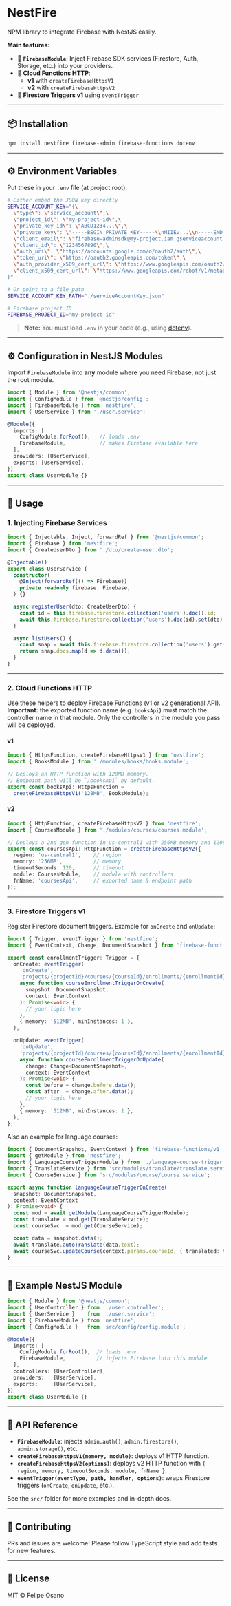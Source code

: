 # NestFire

NPM library to integrate Firebase with NestJS easily.

**Main features:**

- 🔌 **`FirebaseModule`**: Inject Firebase SDK services (Firestore, Auth, Storage, etc.) into your providers.  
- 🚀 **Cloud Functions HTTP**:  
  - **v1** with `createFirebaseHttpsV1`  
  - **v2** with `createFirebaseHttpsV2`  
- 🔔 **Firestore Triggers v1** using `eventTrigger`

---

## 📦 Installation

```bash
npm install nestfire firebase-admin firebase-functions dotenv
```

---

## ⚙️ Environment Variables

Put these in your `.env` file (at project root):

```bash
# Either embed the JSON key directly
SERVICE_ACCOUNT_KEY="{\
  \"type\": \"service_account\",\
  \"project_id\": \"my-project-id\",\
  \"private_key_id\": \"ABCD1234...\",\
  \"private_key\": \"-----BEGIN PRIVATE KEY-----\\nMIIEv...\\n-----END PRIVATE KEY-----\\n\",\
  \"client_email\": \"firebase-adminsdk@my-project.iam.gserviceaccount.com\",\
  \"client_id\": \"1234567890\",\
  \"auth_uri\": \"https://accounts.google.com/o/oauth2/auth\",\
  \"token_uri\": \"https://oauth2.googleapis.com/token\",\
  \"auth_provider_x509_cert_url\": \"https://www.googleapis.com/oauth2/v1/certs\",\
  \"client_x509_cert_url\": \"https://www.googleapis.com/robot/v1/metadata/x509/...\"\
}"

# Or point to a file path
SERVICE_ACCOUNT_KEY_PATH="./serviceAccountKey.json"

# Firebase project ID
FIREBASE_PROJECT_ID="my-project-id"
```

> **Note:** You must load `.env` in your code (e.g., using [dotenv](https://www.npmjs.com/package/dotenv)).

---

## ⚙️ Configuration in NestJS Modules

Import `FirebaseModule` into **any** module where you need Firebase, not just the root module.

```ts
import { Module } from '@nestjs/common';
import { ConfigModule } from '@nestjs/config';
import { FirebaseModule } from 'nestfire';
import { UserService } from './user.service';

@Module({
  imports: [
    ConfigModule.forRoot(),   // loads .env
    FirebaseModule,           // makes Firebase available here
  ],
  providers: [UserService],
  exports: [UserService],
})
export class UserModule {}
```

---

## 🚀 Usage

### 1. Injecting Firebase Services

```ts
import { Injectable, Inject, forwardRef } from '@nestjs/common';
import { Firebase } from 'nestfire';
import { CreateUserDto } from './dto/create-user.dto';

@Injectable()
export class UserService {
  constructor(
    @Inject(forwardRef(() => Firebase))
    private readonly firebase: Firebase,
  ) {}

  async registerUser(dto: CreateUserDto) {
    const id = this.firebase.firestore.collection('users').doc().id;
    await this.firebase.firestore.collection('users').doc(id).set(dto);
  }

  async listUsers() {
    const snap = await this.firebase.firestore.collection('users').get();
    return snap.docs.map(d => d.data());
  }
}
```

---

### 2. Cloud Functions HTTP

Use these helpers to deploy Firebase Functions (v1 or v2 generational API).  
**Important:** the exported function name (e.g. `booksApi`) must match the controller name in that module. Only the controllers in the module you pass will be deployed.

#### v1

```ts
import { HttpsFunction, createFirebaseHttpsV1 } from 'nestfire';
import { BooksModule } from './modules/books/books.module';

// Deploys an HTTP function with 128MB memory.
// Endpoint path will be `/booksApi` by default.
export const booksApi: HttpsFunction =
  createFirebaseHttpsV1('128MB', BooksModule);
```

#### v2

```ts
import { HttpFunction, createFirebaseHttpsV2 } from 'nestfire';
import { CoursesModule } from './modules/courses/courses.module';

// Deploys a 2nd-gen function in us-central1 with 256MB memory and 120s timeout.
export const coursesApi: HttpFunction = createFirebaseHttpsV2({
  region: 'us-central1',    // region
  memory: '256MB',          // memory
  timeoutSeconds: 120,      // timeout
  module: CoursesModule,    // module with controllers
  fnName: 'coursesApi',     // exported name & endpoint path
});
```

---

### 3. Firestore Triggers v1

Register Firestore document triggers. Example for `onCreate` and `onUpdate`:

```ts
import { Trigger, eventTrigger } from 'nestfire';
import { EventContext, Change, DocumentSnapshot } from 'firebase-functions/v1';

export const enrollmentTrigger: Trigger = {
  onCreate: eventTrigger(
    'onCreate',
    'projects/{projectId}/courses/{courseId}/enrollments/{enrollmentId}',
    async function courseEnrollmentTriggerOnCreate(
      snapshot: DocumentSnapshot,
      context: EventContext
    ): Promise<void> {
      // your logic here
    },
    { memory: '512MB', minInstances: 1 },
  ),

  onUpdate: eventTrigger(
    'onUpdate',
    'projects/{projectId}/courses/{courseId}/enrollments/{enrollmentId}',
    async function courseEnrollmentTriggerOnUpdate(
      change: Change<DocumentSnapshot>,
      context: EventContext
    ): Promise<void> {
      const before = change.before.data();
      const after  = change.after.data();
      // your logic here
    },
    { memory: '512MB', minInstances: 1 },
  ),
};
```

Also an example for language courses:

```ts
import { DocumentSnapshot, EventContext } from 'firebase-functions/v1';
import { getModule } from 'nestfire';
import { LanguageCourseTriggerModule } from './language-course-trigger.module';
import { TranslateService } from 'src/modules/translate/translate.service';
import { CourseService } from 'src/modules/course/course.service';

export async function languageCourseTriggerOnCreate(
  snapshot: DocumentSnapshot,
  context: EventContext
): Promise<void> {
  const mod = await getModule(LanguageCourseTriggerModule);
  const translate = mod.get(TranslateService);
  const courseSvc  = mod.get(CourseService);

  const data = snapshot.data();
  await translate.autoTranslate(data.text);
  await courseSvc.updateCourse(context.params.courseId, { translated: true });
}
```

---

## 📁 Example NestJS Module

```ts
import { Module } from '@nestjs/common';
import { UserController } from './user.controller';
import { UserService }    from './user.service';
import { FirebaseModule } from 'nestfire';
import { ConfigModule }   from 'src/config/config.module';

@Module({
  imports: [
    ConfigModule.forRoot(),  // loads .env
    FirebaseModule,          // injects Firebase into this module
  ],
  controllers: [UserController],
  providers:   [UserService],
  exports:     [UserService],
})
export class UserModule {}
```

---

## 📖 API Reference

- **`FirebaseModule`**: injects `admin.auth()`, `admin.firestore()`, `admin.storage()`, etc.  
- **`createFirebaseHttpsV1(memory, module)`**: deploys v1 HTTP function.  
- **`createFirebaseHttpsV2(options)`**: deploys v2 HTTP function with `{ region, memory, timeoutSeconds, module, fnName }`.  
- **`eventTrigger(eventType, path, handler, options)`**: wraps Firestore triggers (`onCreate`, `onUpdate`, etc.).

See the `src/` folder for more examples and in-depth docs.

---

## 🤝 Contributing

PRs and issues are welcome! Please follow TypeScript style and add tests for new features.

---

## 📝 License

MIT © Felipe Osano